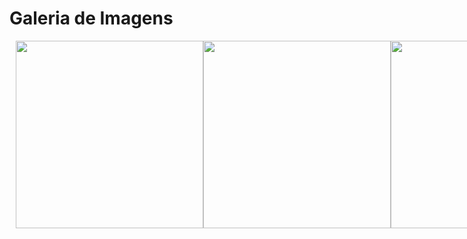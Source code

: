 
 <h1>Galeria de Imagens</h1>

<div style="display: flex; margin: 10px;">
  <img style="width: 300px; height: 300px;" src="https://media.discordapp.net/attachments/1072921930904113172/1075850532083740774/image.png?width=477&height=531">
  <img style="width: 300px; height: 300px;" src="https://media.discordapp.net/attachments/1072921930904113172/1075850189572677693/image.png?width=457&height=531">
  <img style="width: 300px; height: 300px;" src="https://media.discordapp.net/attachments/1072921930904113172/1075850734572163232/image.png?width=479&height=531">
</div>

